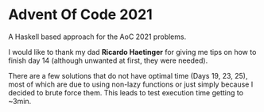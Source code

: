 # Advent Of Code 2021

A Haskell based approach for the AoC 2021 problems.

I would like to thank my dad **Ricardo Haetinger** for giving me tips on how to finish day 14 (although unwanted at first, they were needed).

There are a few solutions that do not have optimal time (Days 19, 23, 25), most of which are due to using non-lazy functions or just simply because I decided to brute force them. This leads to test execution time getting to ~3min.

